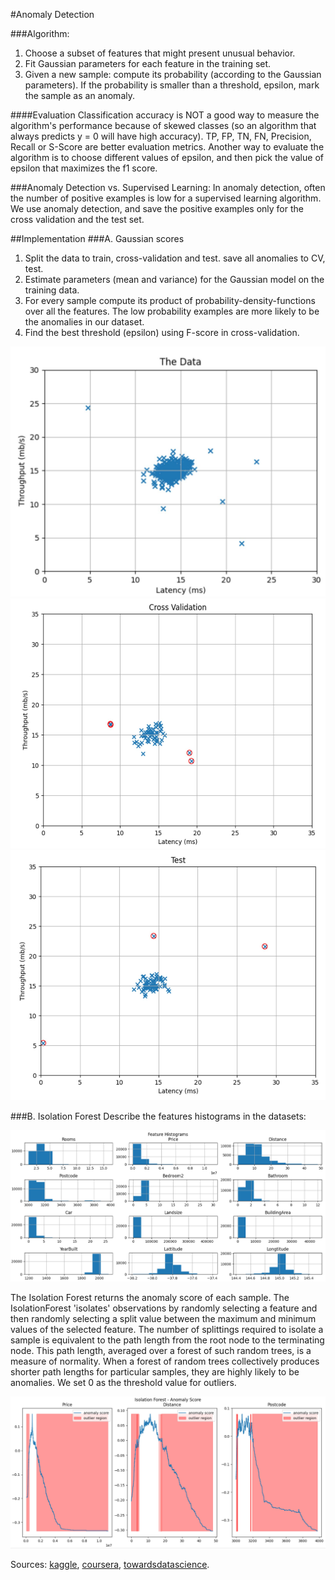 #Anomaly Detection

###Algorithm:
1. Choose a subset of features that might present unusual behavior.
2. Fit Gaussian parameters for each feature in the training set.
3. Given a new sample: compute its probability (according to the Gaussian parameters). If the probability is smaller than a threshold, epsilon, mark the sample as an anomaly.

####Evaluation
Classification accuracy is NOT a good way to measure the algorithm's performance because of skewed classes (so an algorithm that always predicts y = 0 will have high accuracy).
TP, FP, TN, FN, Precision, Recall or S-Score are better evaluation metrics.
Another way to evaluate the algorithm is to choose different values of epsilon, and then pick the value of epsilon that maximizes the f1 score.

###Anomaly Detection vs. Supervised Learning:
In anomaly detection, often the number of positive examples is low for a supervised learning algorithm. We use anomaly detection, and save the positive examples only for the cross validation and the test set.

##Implementation 
###A. Gaussian scores
1. Split the data to train, cross-validation and test. save all anomalies to CV, test.
2. Estimate parameters (mean and variance) for the Gaussian model on the training data.
3. For every sample compute its product of probability-density-functions over all the features. The low probability examples are more likely to be the anomalies in our dataset.
4. Find the best threshold (epsilon) using F-score in cross-validation.

<img src=output/1.JPG width="600" height="400">
<img src=output/2.JPG width="600" height="400">
<img src=output/3.JPG width="600" height="400">

###B. Isolation Forest
Describe the features histograms in the datasets:

![Screenshot](output/4.JPG)

The Isolation Forest returns the anomaly score of each sample. The IsolationForest 'isolates' observations by randomly selecting a feature and then randomly selecting a split value between the maximum and minimum values of the selected feature. The number of splittings required to isolate a sample is equivalent to the path length from the root node to the terminating node. This path length, averaged over a forest of such random trees, is a measure of normality. When a forest of random trees collectively produces shorter path lengths for particular samples, they are highly likely to be anomalies. We set 0 as the threshold value for outliers.

![Screenshot](output/5.JPG)

Sources: [kaggle](https://www.kaggle.com/kevinarvai/outlier-detection-practice-uni-multivariate),
[coursera](https://www.coursera.org/learn/machine-learning/programming/fyhXS/anomaly-detection-and-recommender-systems/instructions),
[towardsdatascience](https://towardsdatascience.com/andrew-ngs-machine-learning-course-in-python-anomaly-detection-1233d23dba95).

